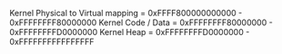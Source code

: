 Kernel Physical to Virtual mapping = 0xFFFF800000000000 - 0xFFFFFFFF80000000
Kernel Code / Data = 0xFFFFFFFF80000000 - 0xFFFFFFFFD0000000
Kernel Heap = 0xFFFFFFFFD0000000 - 0xFFFFFFFFFFFFFFFF